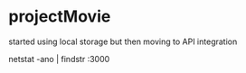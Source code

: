 # projectMovie
started using local storage but then moving to API integration







netstat -ano | findstr :3000
